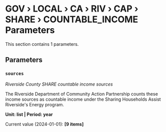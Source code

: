 # GOV › LOCAL › CA › RIV › CAP › SHARE › COUNTABLE_INCOME Parameters

This section contains 1 parameters.

## Parameters

### `sources`
*Riverside County SHARE countable income sources*

The Riverside Department of Community Action Partnership counts these income sources as countable income under the Sharing Households Assist Riverside's Energy program.

**Unit: list | Period: year**

Current value (2024-01-01): **[9 items]**

